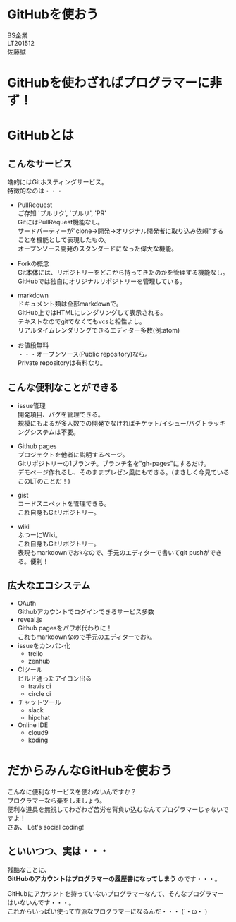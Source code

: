 # GitHubを使おう

<!-- -->  
BS企業  
LT201512  
佐藤誠  


# GitHubを使わざればプログラマーに非ず！



# GitHubとは



## こんなサービス

端的にはGitホスティングサービス。  
特徴的なのは・・・  



- PullRequest  
    ご存知 'プルリク', 'プルリ', 'PR'  
    GitにはPullRequest機能なし。  
    サードパーティーが"clone->開発->オリジナル開発者に取り込み依頼"することを機能として表現したもの。  
    オープンソース開発のスタンダードになった偉大な機能。  



- Forkの概念  
    Git本体には、リポジトリーをどこから持ってきたのかを管理する機能なし。  
    GitHubでは独自にオリジナルリポジトリーを管理している。  



- markdown  
    ドキュメント類は全部markdownで。  
    GitHub上ではHTMLにレンダリングして表示される。  
    テキストなのでgitでなくてもvcsと相性よし。  
    リアルタイムレンダリングできるエディター多数(例:atom)  



- お値段無料  
    ・・・オープンソース(Public repository)なら。  
    Private repositoryは有料なり。  


## こんな便利なことができる


- issue管理  
    開発項目、バグを管理できる。  
    規模にもよるが多人数での開発でなければチケット/イシュー/バグトラッキングシステムは不要。  


- Github pages  
    プロジェクトを他者に説明するページ。  
    Gitリポジトリーの1ブランチ。ブランチ名を"gh-pages"にするだけ。  
    デモページ作れるし、そのままプレゼン風にもできる。(まさしく今見ているこのLTのことだ！)


- gist  
    コードスニペットを管理できる。  
    これ自身もGitリポジトリー。  


- wiki  
    ふつーにWiki。  
    これ自身もGitリポジトリー。  
    表現もmarkdownでおkなので、手元のエディターで書いてgit pushができる。便利！  


## 広大なエコシステム

- OAuth  
    Githubアカウントでログインできるサービス多数  
- reveal.js  
    Github pagesをパワポ代わりに！  
    これもmarkdownなので手元のエディターでおk。  
- issueをカンバン化  
  - trello  
  - zenhub  
- CIツール  
    ビルド通ったアイコン出る  
  - travis ci  
  - circle ci  
- チャットツール  
  - slack  
  - hipchat  
- Online IDE  
  - cloud9  
  - koding  



# だからみんなGitHubを使おう

こんなに便利なサービスを使わないんですか？  
プログラマーなら楽をしましょう。  
便利な道具を無視してわざわざ苦労を背負い込むなんてプログラマーじゃないですよ！  
さあ、 Let's social coding!  

<!-- -->  
<!-- -->  
## といいつつ、実は・・・



残酷なことに、   
**GitHubのアカウントはプログラマーの履歴書になってしまう** 
のです・・・。  
<!-- -->  
GitHubにアカウントを持っていないプログラマーなんて、そんなプログラマーはいないんです・・・。  
これからいっぱい使って立派なプログラマーになるんだ・・・ (´・ω・`)


